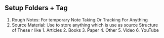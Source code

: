 ## Setup Folders + Tag
1. Rough Notes: For temporary Note Taking Or Tracking For Anything
2. Source Material: Use to store anything which is use as source
		Structure of These r like
			1. Articles
			2. Books
			3. Paper
			4. Other
			5. Video
			6. YouTube
